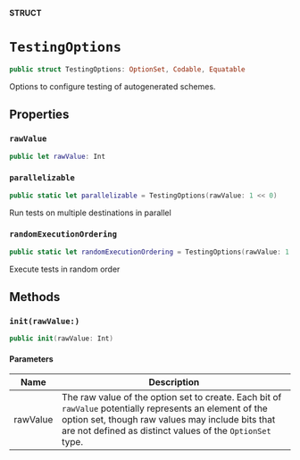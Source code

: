**STRUCT**

# `TestingOptions`

```swift
public struct TestingOptions: OptionSet, Codable, Equatable
```

Options to configure testing of autogenerated schemes.

## Properties
### `rawValue`

```swift
public let rawValue: Int
```

### `parallelizable`

```swift
public static let parallelizable = TestingOptions(rawValue: 1 << 0)
```

Run tests on multiple destinations in parallel

### `randomExecutionOrdering`

```swift
public static let randomExecutionOrdering = TestingOptions(rawValue: 1 << 1)
```

Execute tests in random order

## Methods
### `init(rawValue:)`

```swift
public init(rawValue: Int)
```

#### Parameters

| Name | Description |
| ---- | ----------- |
| rawValue | The raw value of the option set to create. Each bit of `rawValue` potentially represents an element of the option set, though raw values may include bits that are not defined as distinct values of the `OptionSet` type. |